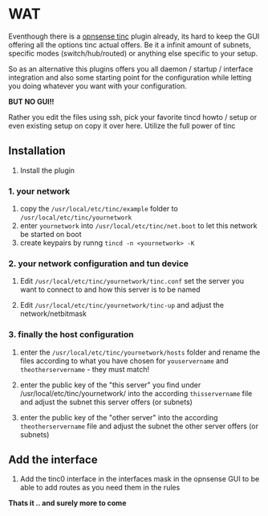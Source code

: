 # WAT

Eventhough there is a [opnsense tinc](https://github.com/opnsense/plugins/tree/stable/17.1/security/tinc) plugin already, its hard to keep the GUI offering all the options tinc actual offers.
Be it a infinit amount of subnets, specific modes (switch/hub/routed) or anything else specific to your setup.

So as an alternative this plugins offers you all daemon / startup / interface integration and also some starting point for the configuration while letting you doing whatever you want with your configuration.

**BUT NO GUI!!**

Rather you edit the files using ssh, pick your favorite tincd howto / setup or even existing setup on copy it over here.
Utilize the full power of tinc

## Installation

1. Install the plugin

### 1. your network 

1.  copy the `/usr/local/etc/tinc/example` folder to `/usr/local/etc/tinc/yournetwork`
1. enter `yournetwork` into `/usr/local/etc/tinc/net.boot` to let this network be started on boot
1. create keypairs by runng `tincd -n <yournetwork> -K`


### 2. your network configuration and tun device

1. Edit `/usr/local/etc/tinc/yournetwork/tinc.conf` set the server you want to connect to and how this server is to be named

1. Edit `/usr/local/etc/tinc/yournetwork/tinc-up` and adjust the network/netbitmask

### 3. finally the host configuration

1. enter the `/usr/local/etc/tinc/yournetwork/hosts` folder and rename the files according to what you have chosen for `youservername` and `theotherservername` - they must match!
 
1. enter the public key of the "this server" you find under /usr/local/etc/tinc/yournetwork/ into the according `thisservername` file and adjust the subnet this server offers (or subnets)

1. enter the public key of the "other server" into the according `theotherservername` file and adjust the subnet the other server offers (or subnets)


## Add the interface 

1. Add the tinc0 interface in the interfaces mask in the opnsense GUI to be able to add routes as you need them in the rules

**Thats it .. and surely more to come**

